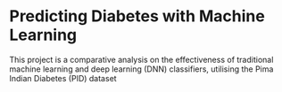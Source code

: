 # Predicting Diabetes with Machine Learning 
This project is a comparative analysis on the effectiveness of traditional machine learning and deep learning (DNN) classifiers, utilising the Pima Indian Diabetes (PID) dataset 
